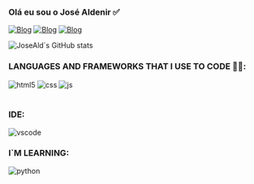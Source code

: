### Olá eu sou o José Aldenir ✅

[![Blog](https://img.shields.io/badge/Instagram-E4405F?style=for-the-badge&logo=instagram&logoColor=white)](https://www.instagram.com/jouzefi/)
[![Blog](https://img.shields.io/badge/Gmail-D14836?style=for-the-badge&logo=gmail&logoColor=white)](mailto:josealdenir902@gmail.com)
[![Blog](https://img.shields.io/badge/Discord-7289DA?style=for-the-badge&logo=discord&logoColor=white)](https://discord.gg/MyhDKcUx)




![JoseAld´s GitHub stats](https://github-readme-stats.vercel.app/api?username=JoseAld&show_icons=true&theme=radical)

### LANGUAGES AND FRAMEWORKS THAT I USE TO CODE 👨‍💻:

<div style="display: inline_block">
  <img align="center" alt="html5" src="https://img.shields.io/badge/HTML5-E34F26?style=for-the-badge&logo=html5&logoColor=white" />
  <img align="center" alt="css" src=https://img.shields.io/badge/CSS-239120?&style=for-the-badge&logo=css3&logoColor=white />
  <img align="center" alt="js" src=https://img.shields.io/badge/JavaScript-323330?style=for-the-badge&logo=javascript&logoColor=F7DF1E />
 

</div><br/>

### IDE:
<div style="display: inline_block">
  <img align="center" alt="vscode" src=https://img.shields.io/badge/Visual_Studio_Code-0078D4?style=for-the-badge&logo=visual%20studio%20code&logoColor=white
 />
 
### I`M LEARNING:
<div style="display: inline_block">
  <img align="center" alt="python" src=https://img.shields.io/badge/python-FFFF33?style=for-the-badge&logo=python%20studio%20code&logoColor=white
 />

  
 
